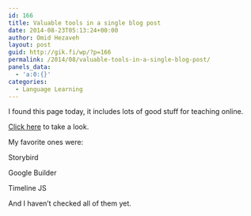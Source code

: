 ```yaml
---
id: 166
title: Valuable tools in a single blog post
date: 2014-08-23T05:13:24+00:00
author: Omid Hezaveh
layout: post
guid: http://gik.fi/wp/?p=166
permalink: /2014/08/valuable-tools-in-a-single-blog-post/
panels_data:
  - 'a:0:{}'
categories:
  - Language Learning
---
```

I found this page today, it includes lots of good stuff for teaching online.

<a href="http://www.connectwithlanguages.com/teaching-world-languages-through-technology.html" target="_blank">Click here</a> to take a look.

My favorite ones were:

Storybird

Google Builder

Timeline JS

And I haven&#8217;t checked all of them yet.

&nbsp;

&nbsp;
